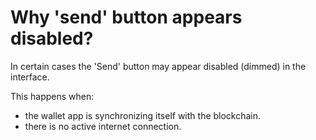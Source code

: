 # Why 'send' button appears disabled?

In certain cases the 'Send' button may appear disabled (dimmed) in the interface.

This happens when:

- the wallet app is synchronizing itself with the blockchain.
- there is no active internet connection.

